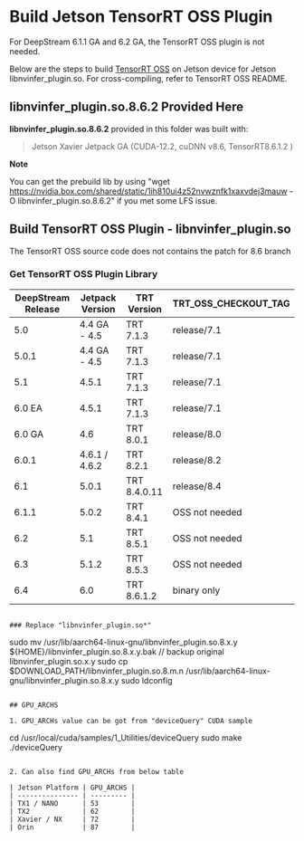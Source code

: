# Build Jetson TensorRT OSS Plugin

For DeepStream 6.1.1 GA and 6.2 GA, the TensorRT OSS plugin is not needed.

Below are the steps to build [TensorRT OSS](https://github.com/NVIDIA/TensorRT) on Jetson device for Jetson libnvinfer_plugin.so. For cross-compiling, refer to TensorRT OSS README.

## libnvinfer_plugin.so.8.6.2 Provided Here

 **libnvinfer_plugin.so.8.6.2** provided in this folder was built with:

> Jetson Xavier
> Jetpack GA (CUDA-12.2, cuDNN v8.6, TensorRT8.6.1.2 )

**Note**

You can get the prebuild lib by using "wget https://nvidia.box.com/shared/static/1ih810ui4z52nvwznfk1xaxvdej3mauw -O libnvinfer_plugin.so.8.6.2" if you met some LFS issue.


## Build TensorRT OSS Plugin - libnvinfer_plugin.so

The TensorRT OSS source code does not contains the patch for 8.6 branch
### Get TensorRT OSS Plugin Library

| DeepStream Release  | Jetpack Version  | TRT Version     | TRT_OSS_CHECKOUT_TAG  |
| ------------------- | ---------------  | --------------- | --------------------- |
| 5.0                 | 4.4 GA  - 4.5    | TRT 7.1.3       | release/7.1           |
| 5.0.1               | 4.4 GA - 4.5     | TRT 7.1.3       | release/7.1           |
| 5.1                 | 4.5.1            | TRT 7.1.3       | release/7.1           |
| 6.0 EA              | 4.5.1            | TRT 7.1.3       | release/7.1           |
| 6.0 GA              | 4.6              | TRT 8.0.1       | release/8.0           |
| 6.0.1               | 4.6.1 / 4.6.2    | TRT 8.2.1       | release/8.2           |
| 6.1                 | 5.0.1            | TRT 8.4.0.11    | release/8.4           |
| 6.1.1               | 5.0.2            | TRT 8.4.1       | OSS not needed        |
| 6.2                 | 5.1              | TRT 8.5.1       | OSS not needed        |
| 6.3                 | 5.1.2            | TRT 8.5.3       | OSS not needed           |
| 6.4                 | 6.0              | TRT 8.6.1.2     | binary only   |
```

### Replace "libnvinfer_plugin.so*"

```
sudo mv /usr/lib/aarch64-linux-gnu/libnvinfer_plugin.so.8.x.y ${HOME}/libnvinfer_plugin.so.8.x.y.bak   // backup original libnvinfer_plugin.so.x.y
sudo cp $DOWNLOAD_PATH/libnvinfer_plugin.so.8.m.n  /usr/lib/aarch64-linux-gnu/libnvinfer_plugin.so.8.x.y
sudo ldconfig
```

## GPU_ARCHS

1. GPU_ARCHs value can be got from "deviceQuery" CUDA sample 

```
cd /usr/local/cuda/samples/1_Utilities/deviceQuery
sudo make
./deviceQuery
```

2. Can also find GPU_ARCHs from below table

| Jetson Platform | GPU_ARCHS |
| --------------- | --------- |
| TX1 / NANO      | 53        |
| TX2             | 62        |
| Xavier / NX     | 72        |
| Orin            | 87        |

